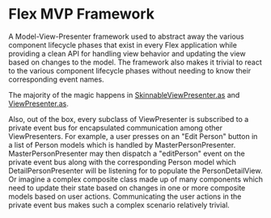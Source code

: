 Flex MVP Framework
==================

A Model-View-Presenter framework used to abstract away the various component lifecycle phases that exist in every Flex application while providing a clean API for handling view behavior and updating the view based on changes to the model. The framework also makes it trivial to react to the various component lifecycle phases without needing to know their corresponding event names.

The majority of the magic happens in [SkinnableViewPresenter.as](https://github.com/matthewzimmer/mvp-framework/blob/master/src/main/flex/com/braindumprelief/framework/mvp/presenter/SkinnableViewPresenter.as) and [ViewPresenter.as](https://github.com/matthewzimmer/mvp-framework/blob/master/src/main/flex/com/braindumprelief/framework/mvp/presenter/ViewPresenter.as).

Also, out of the box, every subclass of ViewPresenter is subscribed to a private event bus for encapsulated communication among other ViewPresenters. For example, a user presses on an "Edit Person" button in a list of Person models which is handled by MasterPersonPresenter. MasterPersonPresenter may then dispatch a "editPerson" event on the private event bus along with the corresponding Person model which DetailPersonPresenter will be listening for to populate the PersonDetailView. Or imagine a complex composite class made up of many components which need to update their state based on changes in one or more composite models based on user actions. Communicating the user actions in the private event bus makes such a complex scenario relatively trivial.
